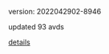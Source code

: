 version: 2022042902-8946

updated 93 avds

[details](https://github.com/0x74f917491bfa7ebfa379/ali_avd_db/blob/master/change_log/2022/04/29/02/8946.txt)